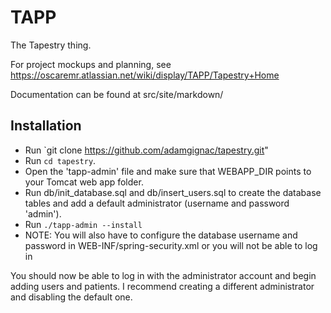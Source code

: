 TAPP
====

The Tapestry thing.

For project mockups and planning, see https://oscaremr.atlassian.net/wiki/display/TAPP/Tapestry+Home

Documentation can be found at src/site/markdown/

Installation
------------

- Run `git clone https://github.com/adamgignac/tapestry.git"
- Run `cd tapestry`.
- Open the 'tapp-admin' file and make sure that WEBAPP_DIR points to your Tomcat web app folder.
- Run db/init_database.sql and db/insert_users.sql to create the database tables and add a default administrator (username and password 'admin').
- Run `./tapp-admin --install`
- NOTE: You will also have to configure the database username and password in WEB-INF/spring-security.xml or you will not be able to log in

You should now be able to log in with the administrator account and begin adding users and patients. I recommend creating a different administrator and disabling the default one.
